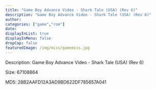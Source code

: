 ```yaml
---
title: "Game Boy Advance Video - Shark Tale (USA) (Rev 6)"
description: "Game Boy Advance Video - Shark Tale (USA) (Rev 6)"
author: 
categories: ["game","rom"]
date: 
displayInList: true
displayInMenu: false
dropCap: false
featuredImage: /img/miss/gamemiss.jpg
---
```


Description: Game Boy Advance Video - Shark Tale (USA) (Rev 6)

Size: 67108864

MD5: 28B2AAFD12A3AD9BD622DF785657A041

